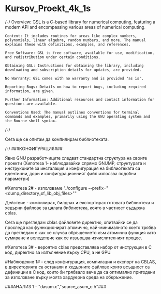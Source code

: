 # Kursov_Proekt_4k_1s
/-/
    Overview: GSL is a C-based library for numerical computing, featuring a modern API and encompassing various areas of numerical computing.

    Content: It includes routines for areas like complex numbers, polynomials, linear algebra, random numbers, and more. The manual explains these with definitions, examples, and references.

    Free Software: GSL is free software, available for use, modification, and redistribution under certain conditions.

    Obtaining GSL: Instructions for obtaining the library, including downloading and subscription details for updates, are provided.

    No Warranty: GSL comes with no warranty and is provided 'as is'.

    Reporting Bugs: Details on how to report bugs, including required information, are given.

    Further Information: Additional resources and contact information for questions are available.

    Conventions Used: The manual outlines conventions for terminal commands and examples, primarily using the GNU operating system and the Bourne shell syntax.
/-/

Сега ще се опитам да компилирам библиотеката.

/-/
###КОНФИГУРАЦИЯ###

Явно GNU разработчиците следват стандартна структура на своите проекти (Хипотеза 1- наблюдавайки спрямо GNUMP, структурата и инструкциите за инсталация и конфигурация на библиотеката са идентични, дори и конфигурационният файл използва подобни параметри)

#Хипотеза 2# - използваме "./configure --prefix="<dump_directory_of_lib_obj_files>""

Действие - компилирах, билднах и експортирах готовата библиотека и хедърни файлове за цялата библиотека, която в частност съдържа cblas.
 
Сега ще прегледам cblas файловете директно, опитвайки се да проследя как фуннкционират атомично, най-минималното което трябва да прегледам е как се случва обръщението към атомична функция като сумиране и вследствие как се извършва изчислителният процес.

#Хипотеза 3# - вероятно cblas представлява набор от инструкции в C код, директно за изпълнение върху CPU, а не GPU.

#Наблюдение 1# - след конфигурация, компилация и експорт на CBLAS, в директорията са останали и хедърните файлове които всъщност са дефиниции в C код, които би трябвало вече да са оптимално пригодени за използване върху моята хардуерна среда на обкръжение.

###АНАЛИЗ 1 - "dasum.c","source_asum_c.h"###

